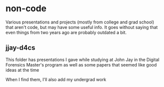 # non-code

Various presentations and projects (mostly from college and grad school) that aren't code,
but may have some useful info. It goes without saying that even things from two years ago
are probably outdated a bit.

## jjay-d4cs
This folder has presentations I gave while studying at John Jay
in the Digital Forensics Master's program as well as some papers
that seemed like good ideas at the time

When I find them, I'll also add my undergrad work